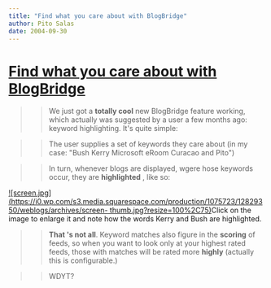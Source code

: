 ```yaml
---
title: "Find what you care about with BlogBridge"
author: Pito Salas
date: 2004-09-30
---
```

# [Find what you care about with BlogBridge](None)



>>

>> We just got a **totally cool** new BlogBridge feature working, which
actually was suggested by a user a few months ago: keyword highlighting. It's
quite simple:

>>

>> The user supplies a set of keywords they care about (in my case: "Bush
Kerry Microsoft eRoom Curacao and Pito")

>>

>> In turn, whenever blogs are displayed, wgere hose keywords occur, they are
**highlighted** , like so:

>>

>>
[![screen.jpg](https://i0.wp.com/s3.media.squarespace.com/production/1075723/12829350/weblogs/archives/screen-
thumb.jpg?resize=100%2C75)](<https://i0.wp.com/s3.media.squarespace.com/production/1075723/12829350/weblogs/archives/screen.jpg>)Click
on the image to enlarge it and note how the words Kerry and Bush are
highlighted.

>>

>> **That 's not all**. Keyword matches also figure in the **scoring** of
feeds, so when you want to look only at your highest rated feeds, those with
matches will be rated more **highly** (actually this is configurable.)

>>

>> WDYT?


